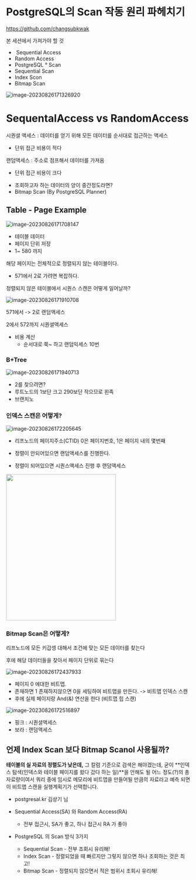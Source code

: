 

# PostgreSQL의 Scan 작동 원리 파헤치기

https://github.com/changsubkwak



본 세션에서 가져가야 할 것

- ﻿ Sequential Access 
- Random Access
- PostgreSQL ° Scan
- Sequential Scan
- ﻿﻿Index Scon
-  Bitmap Scan

![image-20230826171326920](./images/postgresql//image-20230826171326920.png)



# SequentalAccess vs RandomAccess



시퀀셜 액세스 : 데이터를 얻기 위해 모든 데이터를 순서대로 접근하는 액세스

* 단위 접근 비용이 적다

랜덤액세스 : 주소로 점프해서 데이터를 가져옴

* 단위 접근 비용이 크다



- ﻿﻿조회하고자 하는 데이터의 양이 중간정도라면?
- ﻿﻿Bitmap Scan (By PostgreSQL Planner)

## Table - Page Example

![image-20230826171708147](./images/postgresql//image-20230826171708147.png)

- 테이블 데이터
- ﻿﻿페이지 단위 저장
- ﻿﻿1~ 580 까지

해당 페이지는 전체적으로 정렬되지 않는 테이블이다.

* 571에서 2로 가려면 복잡하다.

정렬되지 않은 테이블에서 시퀀스 스캔은 어떻게 일어날까?

![image-20230826171910708](./images/postgresql//image-20230826171910708.png)

571에서 -> 2로 랜덤액세스

2에서 572까지 시퀀셜액세스

* 비용 계산
  * 순서대로 쭉~ 하고 랜덤익세스 10번

### B+Tree

![image-20230826171940713](./images/postgresql//image-20230826171940713.png)

* 2를 찾으려면?
* 루트노드의 1보단 크고 290보단 작으므로 왼족
* 브랜치노



### 인덱스 스캔은 어떻게?

![image-20230826172205645](./images/postgresql//image-20230826172205645.png)

* 리프노드의 페이지주소(CTID) 0은 페이지번호, 1은 페이지 내의 몇번째

* 정렬이 안되어있으면 랜덤액세스를 진행한다.
* 정렬이 되어있으면 시퀀스액세스 진행 후 랜덤액세스

<img src="./images/postgresql//image-20230826172240216.png" width = 300 height = 400>



### Bitmap Scan은 어떻게?

리프노드에 모든 키갑셍 대해서 조건에 맞는 모든 데이터를 찾는다

후에 해당 데이터들을 찾아서 페이지 단위로 묶는다 

![image-20230826172437933](./images/postgresql//image-20230826172437933.png)

* 페이지 0 에대한 비트맵.
* 존재하면 1 존재하지않으면 0을 세팅하여 비트맵을 만든다. -> 비트맵 인덱스 스캔
* 후에 실제 페이지랑 And(&) 연산을 한다 (비트맵 힙 스캔)

![image-20230826172516897](./images/postgresql//image-20230826172516897.png)

* 핑크 : 시퀀셜액세스
* 보라 : 랜덤액세스

## 언제 Index Scan 보다 Bitmap Scanol 사용될까?

﻿﻿**테이블의 실 자료의 정렬도가 낮은데,** 그 칼럼 기준으로 검색은 해야겠는데, 굳이 **인덱스 탐색(인덱스와 테이블 페이지를 왔다 갔다 하는 일)**을 안해도 될 어느 정도(?)의 총 자료량이여서 쿼리 중에 임시로 메모리에 비트맵을 만들어될 만큼의 자료라고 예측 되면 이 비트맵 스캔을 실행계획기가 선택합니다.

- ﻿﻿postgresal.kr 김상기 님

- ﻿﻿Sequential Access(SA) 와 Random Access(RA)
  - ﻿﻿전부 접근시, SA가 좋고, 하나 접근시 RA 가 좋아
- ﻿﻿PostgreSQL 의 Scan 방식 3가지
  - ﻿﻿Sequential Scan - 전부 조회시 유리해!
  - Index Scan - 정렬되었을 때 빠르지만 그렇지 않으면 하나 조회하는 것은 최고!
  - ﻿﻿Bitmap Scan - 정렬되지 않으면서 적은 범위시 조회시 유리해!



